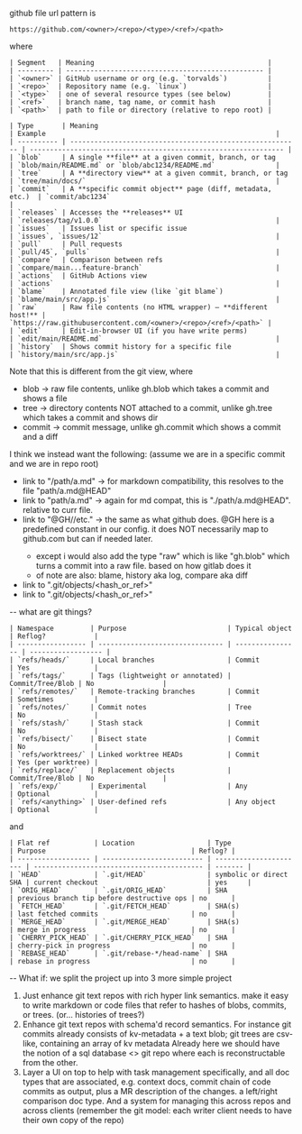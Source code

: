 github file url pattern is
```
https://github.com/<owner>/<repo>/<type>/<ref>/<path>
```
where 

```
| Segment   | Meaning                                           |
| --------- | ------------------------------------------------- |
| `<owner>` | GitHub username or org (e.g. `torvalds`)          |
| `<repo>`  | Repository name (e.g. `linux`)                    |
| `<type>`  | one of several resource types (see below)         |
| `<ref>`   | branch name, tag name, or commit hash             |
| `<path>`  | path to file or directory (relative to repo root) |

| Type       | Meaning                                                   | Example                                                         |
| ---------- | --------------------------------------------------------- | --------------------------------------------------------------- |
| `blob`     | A single **file** at a given commit, branch, or tag       | `blob/main/README.md` or `blob/abc1234/README.md`               |
| `tree`     | A **directory view** at a given commit, branch, or tag    | `tree/main/docs/`                                               |
| `commit`   | A **specific commit object** page (diff, metadata, etc.)  | `commit/abc1234`                                                |
| `releases` | Accesses the **releases** UI                              | `releases/tag/v1.0.0`                                           |
| `issues`   | Issues list or specific issue                             | `issues`, `issues/12`                                           |
| `pull`     | Pull requests                                             | `pull/45`, `pulls`                                              |
| `compare`  | Comparison between refs                                   | `compare/main...feature-branch`                                 |
| `actions`  | GitHub Actions view                                       | `actions`                                                       |
| `blame`    | Annotated file view (like `git blame`)                    | `blame/main/src/app.js`                                         |
| `raw`      | Raw file contents (no HTML wrapper) — **different host!** | `https://raw.githubusercontent.com/<owner>/<repo>/<ref>/<path>` |
| `edit`     | Edit-in-browser UI (if you have write perms)              | `edit/main/README.md`                                           |
| `history`  | Shows commit history for a specific file                  | `history/main/src/app.js`                                       |

```

Note that this is different from the git view, where
* blob -> raw file contents, unlike gh.blob which takes a commit and shows a file
* tree -> directory contents NOT attached to a commit, unlike gh.tree which takes a commit and shows dir
* commit -> commit message, unlike gh.commit which shows a commit and a diff

I think we instead want the following: (assume we are in a specific commit and we are in repo root)
* link to "/path/a.md" -> for markdown compatibility, this resolves to the file "path/a.md@HEAD"
* link to "path/a.md" -> again for md compat, this is "./path/a.md@HEAD". relative to curr file.
* link to "@GH/<type>/etc." -> the same as what github does. @GH here is a predefined constant in our config. it does NOT necessarily map to github.com but can if needed later.
  - except i would also add the type "raw" which is like "gh.blob" which turns a commit into a raw file. based on how gitlab does it
  - of note are also: blame, history aka log, compare aka diff
* link to ".git/objects/<hash_or_ref>"
* link to ".git/objects/<hash_or_ref>"

--
what are git things?

```
| Namespace         | Purpose                         | Typical object   | Reflog?            |
| ----------------- | ------------------------------- | ---------------- | ------------------ |
| `refs/heads/`     | Local branches                  | Commit           | Yes                |
| `refs/tags/`      | Tags (lightweight or annotated) | Commit/Tree/Blob | No                 |
| `refs/remotes/`   | Remote-tracking branches        | Commit           | Sometimes          |
| `refs/notes/`     | Commit notes                    | Tree             | No                 |
| `refs/stash/`     | Stash stack                     | Commit           | No                 |
| `refs/bisect/`    | Bisect state                    | Commit           | No                 |
| `refs/worktrees/` | Linked worktree HEADs           | Commit           | Yes (per worktree) |
| `refs/replace/`   | Replacement objects             | Commit/Tree/Blob | No                 |
| `refs/exp/`       | Experimental                    | Any              | Optional           |
| `refs/<anything>` | User-defined refs               | Any object       | Optional           |
```

and
```
| Flat ref           | Location                  | Type                   | Purpose                                    | Reflog? |
| ------------------ | ------------------------- | ---------------------- | ------------------------------------------ | ------- |
| `HEAD`             | `.git/HEAD`               | symbolic or direct SHA | current checkout                           | yes     |
| `ORIG_HEAD`        | `.git/ORIG_HEAD`          | SHA                    | previous branch tip before destructive ops | no      |
| `FETCH_HEAD`       | `.git/FETCH_HEAD`         | SHA(s)                 | last fetched commits                       | no      |
| `MERGE_HEAD`       | `.git/MERGE_HEAD`         | SHA(s)                 | merge in progress                          | no      |
| `CHERRY_PICK_HEAD` | `.git/CHERRY_PICK_HEAD`   | SHA                    | cherry-pick in progress                    | no      |
| `REBASE_HEAD`      | `.git/rebase-*/head-name` | SHA                    | rebase in progress                         | no      |
```





--
What if: we split the project up into 3 more simple project

1. Just enhance git text repos with rich hyper link semantics.
   make it easy to write markdown or code files that refer to hashes of
   blobs, commits, or trees. (or... histories of trees?)
2. Enhance git text repos with schema'd record semantics. For instance
   git commits already consists of kv-metadata + a text blob;
   git trees are csv-like, containing an array of kv metadata
   Already here we should have the notion of a sql database <> git repo
   where each is reconstructable from the other.
3. Layer a UI on top to help with task management specifically, and all
   doc types that are associated, e.g. context docs, commit chain of code commits
   as output, plus a MR description of the changes. a left/right comparison doc type.
   And a system for managing this across repos and across clients (remember the git model:
   each writer client needs to have their own copy of the repo)
